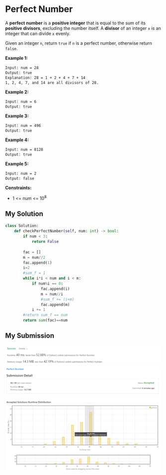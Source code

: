 # Perfect Number

A **perfect number** is a **positive integer** that is equal to the sum of its **positive divisors**, excluding the number itself. A **divisor** of an integer `x` is an integer that can divide `x` evenly.

Given an integer `n`, return `true` if `n` is a perfect number, otherwise return `false`.

 

**Example 1:**
```
Input: num = 28
Output: true
Explanation: 28 = 1 + 2 + 4 + 7 + 14
1, 2, 4, 7, and 14 are all divisors of 28.
```

**Example 2:**
```
Input: num = 6
Output: true
```

**Example 3:**
```
Input: num = 496
Output: true
```

**Example 4:**
```
Input: num = 8128
Output: true
```

**Example 5:**
```
Input: num = 2
Output: false
```

**Constraints:**

* 1 <= num <= 10<sup>8</sup>

## My Solution 
```python
class Solution:
    def checkPerfectNumber(self, num: int) -> bool:
        if num < 3:
            return False
    
        fac = []
        m = num//2
        fac.append(1)
        i=2
        #sum_f = 1
        while i*i < num and i < m: 
            if num%i == 0: 
                fac.append(i)
                m = num//i
                #sum_f += (i+m)
                fac.append(m)
            i += 1
        #return sum_f == num
        return sum(fac)==num
```

## My Submission 
![mysub1](mysub1.png)
![mysub2](mysub2.png)
